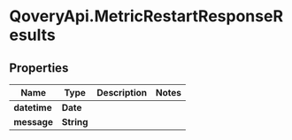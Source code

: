 # QoveryApi.MetricRestartResponseResults

## Properties

Name | Type | Description | Notes
------------ | ------------- | ------------- | -------------
**datetime** | **Date** |  | 
**message** | **String** |  | 


